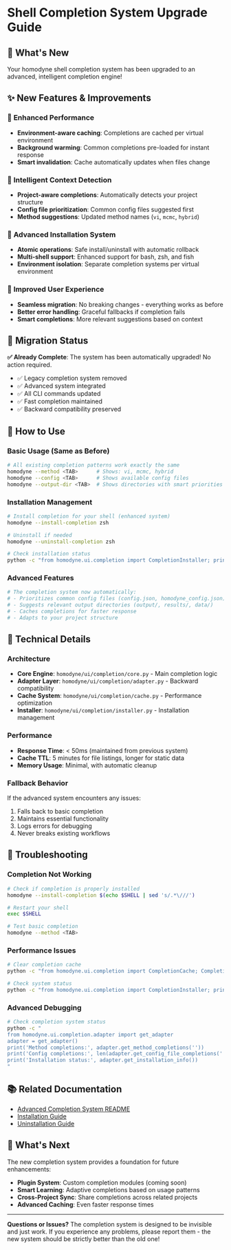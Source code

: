 # Shell Completion System Upgrade Guide

## 🎉 What's New

Your homodyne shell completion system has been upgraded to an advanced, intelligent
completion engine!

## ✨ New Features & Improvements

### 🚀 **Enhanced Performance**

- **Environment-aware caching**: Completions are cached per virtual environment
- **Background warming**: Common completions pre-loaded for instant response
- **Smart invalidation**: Cache automatically updates when files change

### 🧠 **Intelligent Context Detection**

- **Project-aware completions**: Automatically detects your project structure
- **Config file prioritization**: Common config files suggested first
- **Method suggestions**: Updated method names (`vi`, `mcmc`, `hybrid`)

### 🔧 **Advanced Installation System**

- **Atomic operations**: Safe install/uninstall with automatic rollback
- **Multi-shell support**: Enhanced support for bash, zsh, and fish
- **Environment isolation**: Separate completion systems per virtual environment

### 🎯 **Improved User Experience**

- **Seamless migration**: No breaking changes - everything works as before
- **Better error handling**: Graceful fallbacks if completion fails
- **Smart completions**: More relevant suggestions based on context

## 🔄 Migration Status

**✅ Already Complete**: The system has been automatically upgraded! No action required.

- ✅ Legacy completion system removed
- ✅ Advanced system integrated
- ✅ All CLI commands updated
- ✅ Fast completion maintained
- ✅ Backward compatibility preserved

## 🚀 How to Use

### Basic Usage (Same as Before)

```bash
# All existing completion patterns work exactly the same
homodyne --method <TAB>      # Shows: vi, mcmc, hybrid
homodyne --config <TAB>      # Shows available config files
homodyne --output-dir <TAB>  # Shows directories with smart priorities
```

### Installation Management

```bash
# Install completion for your shell (enhanced system)
homodyne --install-completion zsh

# Uninstall if needed
homodyne --uninstall-completion zsh

# Check installation status
python -c "from homodyne.ui.completion import CompletionInstaller; print(CompletionInstaller().get_installation_info())"
```

### Advanced Features

```bash
# The completion system now automatically:
# - Prioritizes common config files (config.json, homodyne_config.json)
# - Suggests relevant output directories (output/, results/, data/)
# - Caches completions for faster response
# - Adapts to your project structure
```

## 🔧 Technical Details

### Architecture

- **Core Engine**: `homodyne/ui/completion/core.py` - Main completion logic
- **Adapter Layer**: `homodyne/ui/completion/adapter.py` - Backward compatibility
- **Cache System**: `homodyne/ui/completion/cache.py` - Performance optimization
- **Installer**: `homodyne/ui/completion/installer.py` - Installation management

### Performance

- **Response Time**: < 50ms (maintained from previous system)
- **Cache TTL**: 5 minutes for file listings, longer for static data
- **Memory Usage**: Minimal, with automatic cleanup

### Fallback Behavior

If the advanced system encounters any issues:

1. Falls back to basic completion
1. Maintains essential functionality
1. Logs errors for debugging
1. Never breaks existing workflows

## 🐛 Troubleshooting

### Completion Not Working

```bash
# Check if completion is properly installed
homodyne --install-completion $(echo $SHELL | sed 's/.*\///')

# Restart your shell
exec $SHELL

# Test basic completion
homodyne --method <TAB>
```

### Performance Issues

```bash
# Clear completion cache
python -c "from homodyne.ui.completion import CompletionCache; CompletionCache().clear()"

# Check system status
python -c "from homodyne.ui.completion import CompletionInstaller; print(CompletionInstaller().get_installation_info())"
```

### Advanced Debugging

```bash
# Check completion system status
python -c "
from homodyne.ui.completion.adapter import get_adapter
adapter = get_adapter()
print('Method completions:', adapter.get_method_completions(''))
print('Config completions:', len(adapter.get_config_file_completions('')), 'files')
print('Installation status:', adapter.get_installation_info())
"
```

## 📚 Related Documentation

- [Advanced Completion System README](homodyne/ui/completion/README.md)
- [Installation Guide](homodyne/ui/completion/install_completion.py)
- [Uninstallation Guide](homodyne/ui/completion/uninstall_completion.py)

## 🎯 What's Next

The new completion system provides a foundation for future enhancements:

- **Plugin System**: Custom completion modules (coming soon)
- **Smart Learning**: Adaptive completions based on usage patterns
- **Cross-Project Sync**: Share completions across related projects
- **Advanced Caching**: Even faster response times

______________________________________________________________________

**Questions or Issues?** The completion system is designed to be invisible and just
work. If you experience any problems, please report them - the new system should be
strictly better than the old one!
